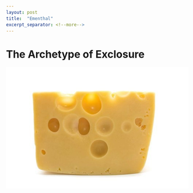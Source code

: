 ```yaml
---
layout: post
title:  "Ementhal"
excerpt_separator: <!--more-->
---
```


<!--more-->
# The Archetype of Exclosure

![ementhal](/assets/QF8QX0IC5P.jpg)

